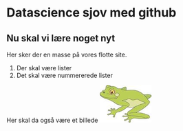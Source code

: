 # Datascience sjov med github
## Nu skal vi lære noget nyt
Her sker der en masse på vores flotte site. 
1. Der skal være lister
2. Det skal være nummererede lister

Her skal da også være et billede 
![Her er et billede af en frø](https://github.com/kirstinewilfred/datascience-sjov/blob/master/fr%C3%B8.jpg)
